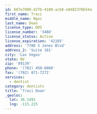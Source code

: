```yaml
---
id: 607e7000-d2fb-4180-acb8-e84823f0b54a
first_name: Traci
middle_name: Ngoc
last_name: Doan
license_type: DDS
license_number: '3488'
license_status: Active
license_expiration: '42185'
address: '7780 S Jones Blvd'
address_2: 'Suite 101'
city: 'Las Vegas'
state: NV
zip: '89139'
phone: '(702) 450-6060'
fax: '(702) 871-7272'
services:
  - dentist
category: dentists
title: 'Traci Doan'
_geoloc:
  lat: 36.1491
  lng: -115.225
---
```

